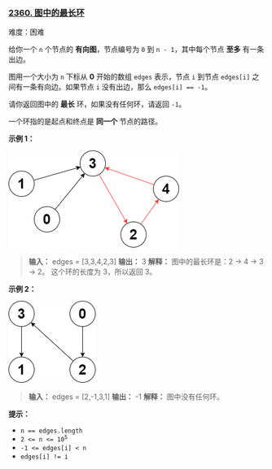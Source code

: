 ### [2360\. 图中的最长环](https://leetcode.cn/problems/longest-cycle-in-a-graph/)

难度：困难

给你一个 `n` 个节点的 **有向图**，节点编号为 `0` 到 `n - 1`，其中每个节点 **至多** 有一条出边。

图用一个大小为 `n` 下标从 **0** 开始的数组 `edges` 表示，节点 `i` 到节点 `edges[i]` 之间有一条有向边。如果节点 `i` 没有出边，那么 `edges[i] == -1`。

请你返回图中的 **最长** 环，如果没有任何环，请返回 `-1`。

一个环指的是起点和终点是 **同一个** 节点的路径。

**示例 1：**

![](./assets/img/Question2360_01.png)

> **输入：** edges = [3,3,4,2,3]
> **输出：** 3
> **解释：** 图中的最长环是：2 -> 4 -> 3 -> 2。
> 这个环的长度为 3，所以返回 3。

**示例 2：**

![](./assets/img/Question2360_02.png)

> **输入：** edges = [2,-1,3,1]
> **输出：** -1
> **解释：** 图中没有任何环。

**提示：**

- `n == edges.length`
- <code>2 <= n <= 10<sup>5</sup></code>
- `-1 <= edges[i] < n`
- `edges[i] != i`
